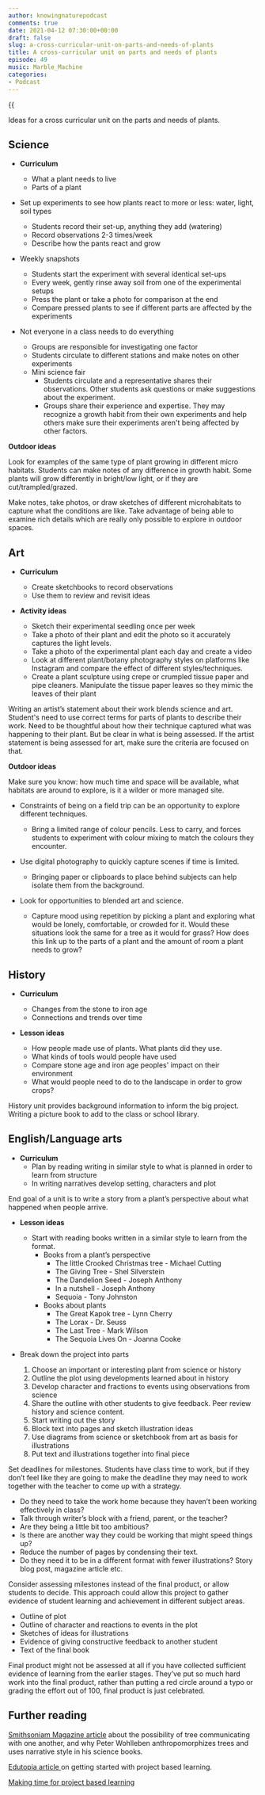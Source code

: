 ```yaml
---
author: knowingnaturepodcast
comments: true
date: 2021-04-12 07:30:00+00:00
draft: false
slug: a-cross-curricular-unit-on-parts-and-needs-of-plants
title: A cross-curricular unit on parts and needs of plants
episode: 49
music: Marble_Machine
categories:
- Podcast
---
```


{{<audio src="https://mcdn.podbean.com/mf/web/7dfmq4/Ep_49_-_Cross_curricular_plant_project81txb.mp3" >}}

Ideas for a cross curricular unit on the parts and needs of plants.

## Science

  * **Curriculum**
    * What a plant needs to live
    * Parts of a plant

  * Set up experiments to see how plants react to more or less: water, light, soil types
    * Students record their set-up, anything they add (watering)
    * Record observations 2-3 times/week
    * Describe how the pants react and grow

  * Weekly snapshots
    * Students start the experiment with several identical set-ups
    * Every week, gently rinse away soil from one of the experimental setups
    * Press the plant or take a photo for comparison at the end
    * Compare pressed plants to see if different parts are affected by the experiments

  * Not everyone in a class needs to do everything
    * Groups are responsible for investigating one factor
    * Students circulate to different stations and make notes on other experiments
    * Mini science fair 
      * Students circulate and a representative shares their observations. Other students ask questions or make suggestions about the experiment.
      * Groups share their experience and expertise. They may recognize a growth habit from their own experiments and help others make sure their experiments aren't being affected by other factors.

**Outdoor ideas**

Look for examples of the same type of plant growing in different micro
habitats. Students can make notes of any difference in growth habit. Some
plants will grow differently in bright/low light, or if they are
cut/trampled/grazed.

Make notes, take photos, or draw sketches of different microhabitats to
capture what the conditions are like. Take advantage of being able to examine
rich details which are really only possible to explore in outdoor spaces.

## Art

  * **Curriculum**
    * Create sketchbooks to record observations
    * Use them to review and revisit ideas

  * **Activity ideas**
    * Sketch their experimental seedling once per week
    * Take a photo of their plant and edit the photo so it accurately captures the light levels.
    * Take a photo of the experimental plant each day and create a video
    * Look at different plant/botany photography styles on platforms like Instagram and compare the effect of different styles/techniques.
    * Create a plant sculpture using crepe or crumpled tissue paper and pipe cleaners. Manipulate the tissue paper leaves so they mimic the leaves of their plant

Writing an artist’s statement about their work blends science and art.
Student's need to use correct terms for parts of plants to describe their
work. Need to be thoughtful about how their technique captured what was
happening to their plant. But be clear in what is being assessed. If the
artist statement is being assessed for art, make sure the criteria are focused
on that.

**Outdoor ideas**

Make sure you know: how much time and space will be available, what habitats
are around to explore, is it a wilder or more managed site.

  * Constraints of being on a field trip can be an opportunity to explore different techniques. 
    * Bring a limited range of colour pencils. Less to carry, and forces students to experiment with colour mixing to match the colours they encounter.

  * Use digital photography to quickly capture scenes if time is limited. 
    * Bringing paper or clipboards to place behind subjects can help isolate them from the background.

  * Look for opportunities to blended art and science. 
    * Capture mood using repetition by picking a plant and exploring what would be lonely, comfortable, or crowded for it. Would these situations look the same for a tree as it would for grass? How does this link up to the parts of a plant and the amount of room a plant needs to grow?

## History

  * **Curriculum**
    * Changes from the stone to iron age
    * Connections and trends over time

  * **Lesson ideas**
    * How people made use of plants. What plants did they use. 
    * What kinds of tools would people have used
    * Compare stone age and iron age peoples' impact on their environment
    * What would people need to do to the landscape in order to grow crops? 

History unit provides background information to inform the big project.
Writing a picture book to add to the class or school library.

## English/Language arts

  * **Curriculum**
    * Plan by reading writing in similar style to what is planned in order to learn from structure
    * In writing narratives develop setting, characters and plot

End goal of a unit is to write a story from a plant’s perspective about what
happened when people arrive.

  * **Lesson ideas**
    * Start with reading books written in a similar style to learn from the format.
      * Books from a plant’s perspective
        * The little Crooked Christmas tree - Michael Cutting
        * The Giving Tree - Shel Silverstein 
        * The Dandelion Seed - Joseph Anthony 
        * In a nutshell - Joseph Anthony
        * Sequoia - Tony Johnston
      * Books about plants
        * The Great Kapok tree - Lynn Cherry
        * The Lorax - Dr. Seuss
        * The Last Tree - Mark Wilson
        * The Sequoia Lives On - Joanna Cooke

  * Break down the project into parts
    1. Choose an important or interesting plant from science or history
    2. Outline the plot using developments learned about in history
    3. Develop character and fractions to events using observations from science
    4. Share the outline with other students to give feedback. Peer review history and science content.
    5. Start writing out the story
    6. Block text into pages and sketch illustration ideas
    7. Use diagrams from science or sketchbook from art as basis for illustrations
    8. Put text and illustrations together into final piece

Set deadlines for milestones. Students have class time to work, but if they
don’t feel like they are going to make the deadline they may need to work
together with the teacher to come up with a strategy.

  * Do they need to take the work home because they haven’t been working effectively in class? 
  * Talk through writer’s block with a friend, parent, or the teacher? 
  * Are they being a little bit too ambitious? 
  * Is there are another way they could be working that might speed things up? 
  * Reduce the number of pages by condensing their text. 
  * Do they need it to be in a different format with fewer illustrations? Story blog post, magazine article etc. 

Consider assessing milestones instead of the final product, or allow students
to decide. This approach could allow this project to gather evidence of
student learning and achievement in different subject areas.

  * Outline of plot
  * Outline of character and reactions to events in the plot
  * Sketches of ideas for illustrations
  * Evidence of giving constructive feedback to another student
  * Text of the final book

Final product might not be assessed at all if you have collected sufficient
evidence of learning from the earlier stages. They’ve put so much hard work
into the final product, rather than putting a red circle around a typo or
grading the effort out of 100, final product is just celebrated.

## Further reading

[Smithsoniam Magazine article](https://www.smithsonianmag.com/science-nature/the-whispering-trees-180968084/) about the possibility of tree communicating with one another, and why Peter Wohlleben anthropomorphizes trees and uses narrative style in his science books.

[Edutopia article ](https://www.edutopia.org/blog/project-based-learning-getting-started-basics-andrew-miller)on getting started with project based learning.

[Making time for project based learning](https://spencerauthor.com/pbl-time/)

